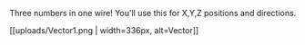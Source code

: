 Three numbers in one wire! You'll use this for X,Y,Z positions and directions.

[[uploads/Vector1.png | width=336px, alt=Vector]]